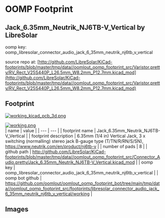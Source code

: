# OOMP Footprint  
## Jack_6.35mm_Neutrik_NJ6TB-V_Vertical  by LibreSolar  
  
oomp key: oomp_libresolar_connector_audio_jack_6_35mm_neutrik_nj6tb_v_vertical  
  
source repo at: [http://github.com/LibreSolar/KiCad-footprints/blob/master/tmp/data//oomlout_oomp_footprint_src/Varistor.pretty/RV_Rect_V25S440P_L26.5mm_W8.2mm_P12.7mm.kicad_mod](http://github.com/LibreSolar/KiCad-footprints/blob/master/tmp/data//oomlout_oomp_footprint_src/Varistor.pretty/RV_Rect_V25S440P_L26.5mm_W8.2mm_P12.7mm.kicad_mod)  
## Footprint  
  
[![working_kicad_pcb_3d.png](working_kicad_pcb_3d_600.png)](working_kicad_pcb_3d.png)  
  
[![working.png](working_600.png)](working.png)  
| name | value | 
| --- | --- | 
| footprint name | Jack_6.35mm_Neutrik_NJ6TB-V_Vertical | 
| footprint description | 6.35mm (1/4 in) Vertical Jack, 3 x switching (normalling) stereo jack  B-gauge type (T/TN/R/RN/S/SN), https://www.neutrik.com/en/product/nj6tb-v | 
| number of pads | 8 | 
| github path | http://github.com/LibreSolar/KiCad-footprints/blob/master/tmp/data//oomlout_oomp_footprint_src/Connector_Audio.pretty/Jack_6.35mm_Neutrik_NJ6TB-V_Vertical.kicad_mod | 
| oomp key | oomp_libresolar_connector_audio_jack_6_35mm_neutrik_nj6tb_v_vertical | 
| oomp bot github | https://github.com/oomlout/oomlout_oomp_footprint_bot/tree/main/tmp/data//oomlout_oomp_footprint_src/footprints/libresolar_connector_audio_jack_6_35mm_neutrik_nj6tb_v_vertical/working | 
## Images  
